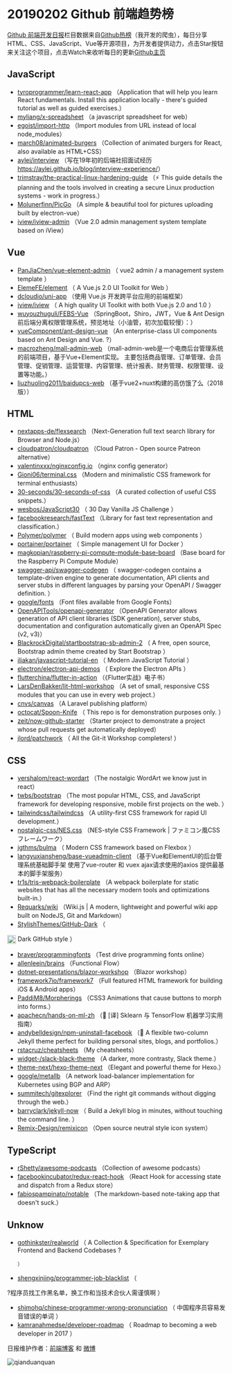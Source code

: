 # 20190202 Github 前端趋势榜

[Github 前端开发日报](https://qdkfweb.cn/c/news)栏目数据来自[Github热榜](https://github.qdkfweb.cn/)（我开发的爬虫），每日分享HTML、CSS、JavaScript、Vue等开源项目，为开发者提供动力，点击Star按钮来关注这个项目，点击Watch来收听每日的更新[Github主页](https://github.com/kujian/githubTrending)
## JavaScript

* [tyroprogrammer/learn-react-app](https://github.com/tyroprogrammer/learn-react-app) （Application that will help you learn React fundamentals. Install this application locally - there's guided tutorial as well as guided exercises.）
* [myliang/x-spreadsheet](https://github.com/myliang/x-spreadsheet) （a javascript spreadsheet for web）
* [egoist/import-http](https://github.com/egoist/import-http) （Import modules from URL instead of local node_modules）
* [march08/animated-burgers](https://github.com/march08/animated-burgers) （Collection of animated burgers for React, also available as HTML+CSS）
* [aylei/interview](https://github.com/aylei/interview) （写在19年初的后端社招面试经历 <a href="https://aylei.github.io/blog/interview-experience/" rel="nofollow">https://aylei.github.io/blog/interview-experience/</a>）
* [trimstray/the-practical-linux-hardening-guide](https://github.com/trimstray/the-practical-linux-hardening-guide) （⚡️ This guide details the planning and the tools involved in creating a secure Linux production systems - work in progress.）
* [Molunerfinn/PicGo](https://github.com/Molunerfinn/PicGo) （A simple &amp; beautiful tool for pictures uploading built by electron-vue）
* [iview/iview-admin](https://github.com/iview/iview-admin) （Vue 2.0 admin management system template based on iView）

## Vue

* [PanJiaChen/vue-element-admin](https://github.com/PanJiaChen/vue-element-admin) （
        vue2 admin / a management system template
      ）
* [ElemeFE/element](https://github.com/ElemeFE/element) （
        A Vue.js 2.0 UI Toolkit for Web
      ）
* [dcloudio/uni-app](https://github.com/dcloudio/uni-app) （使用 Vue.js 开发跨平台应用的前端框架）
* [iview/iview](https://github.com/iview/iview) （
        A high quality UI Toolkit with both Vue.js 2.0 and 1.0
      ）
* [wuyouzhuguli/FEBS-Vue](https://github.com/wuyouzhuguli/FEBS-Vue) （SpringBoot，Shiro，JWT，Vue &amp; Ant Design 前后端分离权限管理系统，预览地址（小油管，初次加载较慢）：）
* [vueComponent/ant-design-vue](https://github.com/vueComponent/ant-design-vue) （An enterprise-class UI components based on Ant Design and Vue. ?）
* [macrozheng/mall-admin-web](https://github.com/macrozheng/mall-admin-web) （mall-admin-web是一个电商后台管理系统的前端项目，基于Vue+Element实现。 主要包括商品管理、订单管理、会员管理、促销管理、运营管理、内容管理、统计报表、财务管理、权限管理、设置等功能。）
* [liuzhuoling2011/baidupcs-web](https://github.com/liuzhuoling2011/baidupcs-web) （基于vue2+nuxt构建的高仿饿了么（2018版））

## HTML

* [nextapps-de/flexsearch](https://github.com/nextapps-de/flexsearch) （Next-Generation full text search library for Browser and Node.js）
* [cloudpatron/cloudpatron](https://github.com/cloudpatron/cloudpatron) （Cloud Patron - Open source Patreon alternative）
* [valentinxxx/nginxconfig.io](https://github.com/valentinxxx/nginxconfig.io) （nginx config generator）
* [Gioni06/terminal.css](https://github.com/Gioni06/terminal.css) （Modern and minimalistic CSS framework for terminal enthusiasts）
* [30-seconds/30-seconds-of-css](https://github.com/30-seconds/30-seconds-of-css) （A curated collection of useful CSS snippets.）
* [wesbos/JavaScript30](https://github.com/wesbos/JavaScript30) （
        30 Day Vanilla JS Challenge
      ）
* [facebookresearch/fastText](https://github.com/facebookresearch/fastText) （Library for fast text representation and classification.）
* [Polymer/polymer](https://github.com/Polymer/polymer) （
        Build modern apps using web components
      ）
* [portainer/portainer](https://github.com/portainer/portainer) （
        Simple management UI for Docker
      ）
* [magkopian/raspberry-pi-compute-module-base-board](https://github.com/magkopian/raspberry-pi-compute-module-base-board) （Base board for the Raspberry Pi Compute Module）
* [swagger-api/swagger-codegen](https://github.com/swagger-api/swagger-codegen) （
        swagger-codegen contains a template-driven engine to generate documentation, API clients and server stubs in different languages by parsing your OpenAPI / Swagger definition.
      ）
* [google/fonts](https://github.com/google/fonts) （Font files available from Google Fonts）
* [OpenAPITools/openapi-generator](https://github.com/OpenAPITools/openapi-generator) （OpenAPI Generator allows generation of API client libraries (SDK generation), server stubs, documentation and configuration automatically given an OpenAPI Spec (v2, v3)）
* [BlackrockDigital/startbootstrap-sb-admin-2](https://github.com/BlackrockDigital/startbootstrap-sb-admin-2) （
        A free, open source, Bootstrap admin theme created by Start Bootstrap
      ）
* [iliakan/javascript-tutorial-en](https://github.com/iliakan/javascript-tutorial-en) （
        Modern JavaScript Tutorial 
      ）
* [electron/electron-api-demos](https://github.com/electron/electron-api-demos) （
        Explore the Electron APIs
      ）
* [flutterchina/flutter-in-action](https://github.com/flutterchina/flutter-in-action) （《Flutter实战》电子书）
* [LarsDenBakker/lit-html-workshop](https://github.com/LarsDenBakker/lit-html-workshop) （A set of small, responsive CSS modules that you can use in every web project.）
* [cnvs/canvas](https://github.com/cnvs/canvas) （A Laravel publishing platform）
* [octocat/Spoon-Knife](https://github.com/octocat/Spoon-Knife) （
        This repo is for demonstration purposes only.
      ）
* [zeit/now-github-starter](https://github.com/zeit/now-github-starter) （Starter project to demonstrate a project whose pull requests get automatically deployed）
* [jlord/patchwork](https://github.com/jlord/patchwork) （
        All the Git-it Workshop completers! 
      ）

## CSS

* [yershalom/react-wordart](https://github.com/yershalom/react-wordart) （The nostalgic WordArt we know just in react）
* [twbs/bootstrap](https://github.com/twbs/bootstrap) （The most popular HTML, CSS, and JavaScript framework for developing responsive, mobile first projects on the web.
      ）
* [tailwindcss/tailwindcss](https://github.com/tailwindcss/tailwindcss) （A utility-first CSS framework for rapid UI development.）
* [nostalgic-css/NES.css](https://github.com/nostalgic-css/NES.css) （NES-style CSS Framework | ファミコン風CSSフレームワーク）
* [jgthms/bulma](https://github.com/jgthms/bulma) （
        Modern CSS framework based on Flexbox
      ）
* [langyuxiansheng/base-vueadmin-client](https://github.com/langyuxiansheng/base-vueadmin-client) （基于Vue和ElementUI的后台管理系统基础脚手架 使用了vue-router 和 vuex ajax请求使用的axios 提供最基本的脚手架服务）
* [tr1s/tris-webpack-boilerplate](https://github.com/tr1s/tris-webpack-boilerplate) （A webpack boilerplate for static websites that has all the necessary modern tools and optimizations built-in.）
* [Requarks/wiki](https://github.com/Requarks/wiki) （Wiki.js | A modern, lightweight and powerful wiki app built on NodeJS, Git and Markdown）
* [StylishThemes/GitHub-Dark](https://github.com/StylishThemes/GitHub-Dark) （
        
<img class="emoji" title=":octocat:" alt=":octocat:" src="https://assets-cdn.github.com/images/icons/emoji/octocat.png" height="20" width="20" align="absmiddle"> Dark GitHub style
      ）
* [braver/programmingfonts](https://github.com/braver/programmingfonts) （Test drive programming fonts online）
* [allenleein/brains](https://github.com/allenleein/brains) （Functional Flow）
* [dotnet-presentations/blazor-workshop](https://github.com/dotnet-presentations/blazor-workshop) （Blazor workshop）
* [framework7io/framework7](https://github.com/framework7io/framework7) （Full featured HTML framework for building iOS &amp; Android apps）
* [PaddiM8/Morpherings](https://github.com/PaddiM8/Morpherings) （CSS3 Animations that cause buttons to morph into forms.）
* [apachecn/hands-on-ml-zh](https://github.com/apachecn/hands-on-ml-zh) （&#x1f4d6; [译] Sklearn 与 TensorFlow 机器学习实用指南）
* [andybelldesign/npm-uninstall-facebook](https://github.com/andybelldesign/npm-uninstall-facebook) （&#x1f4d0; A flexible two-column Jekyll theme perfect for building personal sites, blogs, and portfolios.）
* [rstacruz/cheatsheets](https://github.com/rstacruz/cheatsheets) （My cheatsheets）
* [widget-/slack-black-theme](https://github.com/widget-/slack-black-theme) （A darker, more contrasty, Slack theme.）
* [theme-next/hexo-theme-next](https://github.com/theme-next/hexo-theme-next) （Elegant and powerful theme for Hexo.）
* [google/metallb](https://github.com/google/metallb) （A network load-balancer implementation for Kubernetes using BGP and ARP）
* [summitech/gitexplorer](https://github.com/summitech/gitexplorer) （Find the right git commands without digging through the web.）
* [barryclark/jekyll-now](https://github.com/barryclark/jekyll-now) （
        Build a Jekyll blog in minutes, without touching the command line.
      ）
* [Remix-Design/remixicon](https://github.com/Remix-Design/remixicon) （Open source neutral style icon system）

## TypeScript

* [rShetty/awesome-podcasts](https://github.com/rShetty/awesome-podcasts) （Collection of awesome podcasts）
* [facebookincubator/redux-react-hook](https://github.com/facebookincubator/redux-react-hook) （React Hook for accessing state and dispatch from a Redux store）
* [fabiospampinato/notable](https://github.com/fabiospampinato/notable) （The markdown-based note-taking app that doesn't suck.）

## Unknow

* [gothinkster/realworld](https://github.com/gothinkster/realworld) （
        A Collection &amp; Specification for Exemplary Frontend and Backend Codebases ?

      ）
* [shengxinjing/programmer-job-blacklist](https://github.com/shengxinjing/programmer-job-blacklist) （
        
?程序员找工作黑名单，换工作和当技术合伙人需谨慎啊
      ）
* [shimohq/chinese-programmer-wrong-pronunciation](https://github.com/shimohq/chinese-programmer-wrong-pronunciation) （
        中国程序员容易发音错误的单词
      ）
* [kamranahmedse/developer-roadmap](https://github.com/kamranahmedse/developer-roadmap) （
        Roadmap to becoming a web developer in 2017
      ）


日报维护作者：[前端博客](https://qdkfweb.cn/) 和 [微博](https://qdkfweb.cn/go/weibo)

![qianduanquan](https://user-images.githubusercontent.com/3055447/38468989-651132ac-3b80-11e8-8e6b-15122322a9d7.png)